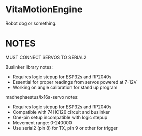 # VitaMotionEngine

Robot dog or something.

# NOTES

MUST CONNECT SERVOS TO SERIAL2

Buslinker library notes:
- Requires logic stepup for ESP32s and RP2040s
- Essential for proper readings from servos powered at 7-12V
- Working on angle calibration for stand up program


madhephaestus/lx16a-servo notes:
- Requires logic stepup for ESP32s and RP2040s
- Compatible with 74HC126 circuit and buslinker
- One-pin setup incompatible with logic stepup
- Movement range: 0-240000
- Use serial2 (pin 8) for TX, pin 9 or other for trigger
